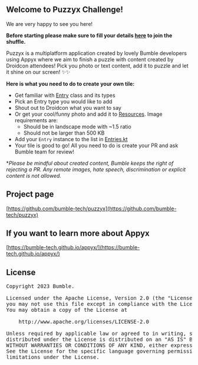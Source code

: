 ## Welcome to Puzzyx Challenge!

We are very happy to see you here! 

**Before starting please make sure to fill your details [here](https://forms.gle/6QxSXJ7SWPtWXrP99) to join the shuffle.**

Puzzyx is a multiplatform application created by lovely Bumble developers using Appyx where we aim to
finish a puzzle with content created by Droidcon attendees! Pick you photo or text content, add it to puzzle and 
let it shine on our screen! ✨✨


**Here is what you need to do to create your own tile:**

- Get familiar with [Entry](./shared/src/commonMain/kotlin/com/bumble/livemosaic/model/Entry.kt) class and its types
- Pick an Entry type you would like to add
- Shout out to Droidcon what you want to say
- Or get your cool/funny photo and add it to [Resources](./shared/src/commonMain/resources/participant). Image requirements are:
    - Should be in landscape mode with ~1.5 ratio
    - Should not be larger than 500 KB
- Add your `Entry` instance to the list in [Entries.kt](./shared/src/commonMain/kotlin/com/bumble/livemosaic/model/Entries.kt)
- Your tile is good to go! All you need to do is create your PR and ask Bumble team for review!

**Please be mindful about created content, Bumble keeps the right of rejecting a PR. 
Any remote images, hate speech, discrimination or explicit content is not allowed.*


## Project page
[https://github.com/bumble-tech/puzzyx](https://github.com/bumble-tech/puzzyx)

## If you want to learn more about Appyx

[https://bumble-tech.github.io/appyx/](https://bumble-tech.github.io/appyx/)

## License

<pre>
Copyright 2023 Bumble.

Licensed under the Apache License, Version 2.0 (the "License");
you may not use this file except in compliance with the License.
You may obtain a copy of the License at

    http://www.apache.org/licenses/LICENSE-2.0

Unless required by applicable law or agreed to in writing, software
distributed under the License is distributed on an "AS IS" BASIS,
WITHOUT WARRANTIES OR CONDITIONS OF ANY KIND, either express or implied.
See the License for the specific language governing permissions and
limitations under the License.
</pre>
